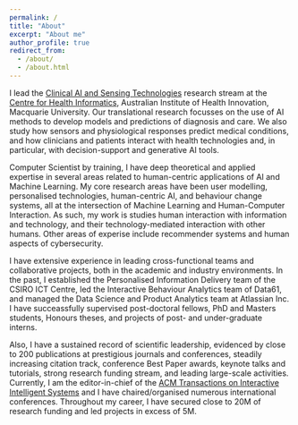 ```yaml
---
permalink: /
title: "About"
excerpt: "About me"
author_profile: true
redirect_from: 
  - /about/
  - /about.html
---
```



<p>I lead the <a href="https://www.mq.edu.au/research/research-centres-groups-and-facilities/healthy-people/centres/australian-institute-of-health-innovation/Research-Streams/Clinical-AI-and-Sensing-Technologies" target="_blank">Clinical AI and Sensing Technologies</a> research stream at the <a href="https://www.mq.edu.au/research/research-centres-groups-and-facilities/healthy-people/centres/australian-institute-of-health-innovation/aihi-research-centres/health-informatics" target="_blank">Centre for Health Informatics</a>, Australian Institute of Health Innovation, Macquarie University. Our translational research focusses on the use of AI methods to develop models and predictions of diagnosis and care. We also study how sensors and physiological responses predict medical conditions, and how clinicians and patients interact with health technologies and, in particular, with decision-support and generative AI tools.</p>

<p>Computer Scientist by training, I have deep theoretical and applied expertise in several areas related to human-centric applications of AI and Machine Learning. My core research areas have been user modelling, personalised technologies, human-centric AI, and behaviour change systems, all at the intersection of Machine Learning and Human-Computer Interaction. As such, my work is studies human interaction with information and technology, and their technology-mediated interaction with other humans. Other areas of experise include recommender systems and human aspects of cybersecurity.</p> 

<p>I have extensive experience in leading cross-functional teams and collaborative projects, both in the academic and industry environments. In the past, I established the Personalised Information Delivery team of the CSIRO ICT Centre, led the Interactive Behaviour Analytics team of Data61, and managed the Data Science and Product Analytics team at Atlassian Inc. I have succeassfully supervised post-doctoral fellows, PhD and Masters students, Honours theses, and projects of post- and under-graduate interns.</p>

<p>Also, I have a sustained record of scientific leadership, evidenced by close to 200 publications at prestigious journals and conferences, steadily increasing citation track, conference Best Paper awards, keynote talks and tutorials, strong research funding stream, and leading large-scale  activities. Currently, I am the editor-in-chief of the <a href="https://dl.acm.org/journal/tiis" target="_blank">ACM Transactions on Interactive Intelligent Systems</a> and I have chaired/organised numerous international conferences. Throughout my career, I have secured close to 20M of research funding and led projects in excess of 5M.</p>
